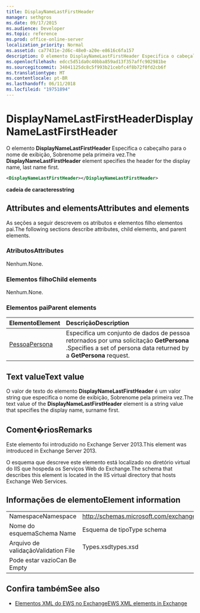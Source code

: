 ```yaml
---
title: DisplayNameLastFirstHeader
manager: sethgros
ms.date: 09/17/2015
ms.audience: Developer
ms.topic: reference
ms.prod: office-online-server
localization_priority: Normal
ms.assetid: ca77431e-2d6c-48e0-a20e-e8616c6fa157
description: O elemento DisplayNameLastFirstHeader Especifica o cabeçalho para o nome de exibição, Sobrenome pela primeira vez.
ms.openlocfilehash: edcc5d51da0c40bba859ad13f357affc902981be
ms.sourcegitcommit: 34041125dc8c5f993b21cebfc4f8b72f0fd2cb6f
ms.translationtype: MT
ms.contentlocale: pt-BR
ms.lasthandoff: 06/11/2018
ms.locfileid: "19751894"
---
```

# <a name="displaynamelastfirstheader"></a><span data-ttu-id="acb5a-103">DisplayNameLastFirstHeader</span><span class="sxs-lookup"><span data-stu-id="acb5a-103">DisplayNameLastFirstHeader</span></span>

<span data-ttu-id="acb5a-104">O elemento **DisplayNameLastFirstHeader** Especifica o cabeçalho para o nome de exibição, Sobrenome pela primeira vez.</span><span class="sxs-lookup"><span data-stu-id="acb5a-104">The **DisplayNameLastFirstHeader** element specifies the header for the display name, last name first.</span></span> 
  
```xml
<DisplayNameLastFirstHeader></DisplayNameLastFirstHeader>
```

 <span data-ttu-id="acb5a-105">**cadeia de caracteres**</span><span class="sxs-lookup"><span data-stu-id="acb5a-105">**string**</span></span>
## <a name="attributes-and-elements"></a><span data-ttu-id="acb5a-106">Attributes and elements</span><span class="sxs-lookup"><span data-stu-id="acb5a-106">Attributes and elements</span></span>

<span data-ttu-id="acb5a-107">As seções a seguir descrevem os atributos e elementos filho elementos pai.</span><span class="sxs-lookup"><span data-stu-id="acb5a-107">The following sections describe attributes, child elements, and parent elements.</span></span>
  
### <a name="attributes"></a><span data-ttu-id="acb5a-108">Atributos</span><span class="sxs-lookup"><span data-stu-id="acb5a-108">Attributes</span></span>

<span data-ttu-id="acb5a-109">Nenhum.</span><span class="sxs-lookup"><span data-stu-id="acb5a-109">None.</span></span>
  
### <a name="child-elements"></a><span data-ttu-id="acb5a-110">Elementos filho</span><span class="sxs-lookup"><span data-stu-id="acb5a-110">Child elements</span></span>

<span data-ttu-id="acb5a-111">Nenhum.</span><span class="sxs-lookup"><span data-stu-id="acb5a-111">None.</span></span>
  
### <a name="parent-elements"></a><span data-ttu-id="acb5a-112">Elementos pai</span><span class="sxs-lookup"><span data-stu-id="acb5a-112">Parent elements</span></span>

|<span data-ttu-id="acb5a-113">**Elemento**</span><span class="sxs-lookup"><span data-stu-id="acb5a-113">**Element**</span></span>|<span data-ttu-id="acb5a-114">**Descrição**</span><span class="sxs-lookup"><span data-stu-id="acb5a-114">**Description**</span></span>|
|:-----|:-----|
|[<span data-ttu-id="acb5a-115">Pessoa</span><span class="sxs-lookup"><span data-stu-id="acb5a-115">Persona</span></span>](persona.md) <br/> |<span data-ttu-id="acb5a-116">Especifica um conjunto de dados de pessoa retornados por uma solicitação **GetPersona** .</span><span class="sxs-lookup"><span data-stu-id="acb5a-116">Specifies a set of persona data returned by a **GetPersona** request.</span></span>  <br/> |
   
## <a name="text-value"></a><span data-ttu-id="acb5a-117">Text value</span><span class="sxs-lookup"><span data-stu-id="acb5a-117">Text value</span></span>

<span data-ttu-id="acb5a-118">O valor de texto do elemento **DisplayNameLastFirstHeader** é um valor string que especifica o nome de exibição, Sobrenome pela primeira vez.</span><span class="sxs-lookup"><span data-stu-id="acb5a-118">The text value of the **DisplayNameLastFirstHeader** element is a string value that specifies the display name, surname first.</span></span> 
  
## <a name="remarks"></a><span data-ttu-id="acb5a-119">Coment�rios</span><span class="sxs-lookup"><span data-stu-id="acb5a-119">Remarks</span></span>

<span data-ttu-id="acb5a-120">Este elemento foi introduzido no Exchange Server 2013.</span><span class="sxs-lookup"><span data-stu-id="acb5a-120">This element was introduced in Exchange Server 2013.</span></span>
  
<span data-ttu-id="acb5a-121">O esquema que descreve este elemento está localizado no diretório virtual do IIS que hospeda os Serviços Web do Exchange.</span><span class="sxs-lookup"><span data-stu-id="acb5a-121">The schema that describes this element is located in the IIS virtual directory that hosts Exchange Web Services.</span></span>
  
## <a name="element-information"></a><span data-ttu-id="acb5a-122">Informações de elemento</span><span class="sxs-lookup"><span data-stu-id="acb5a-122">Element information</span></span>

|||
|:-----|:-----|
|<span data-ttu-id="acb5a-123">Namespace</span><span class="sxs-lookup"><span data-stu-id="acb5a-123">Namespace</span></span>  <br/> |http://schemas.microsoft.com/exchange/services/2006/types  <br/> |
|<span data-ttu-id="acb5a-124">Nome do esquema</span><span class="sxs-lookup"><span data-stu-id="acb5a-124">Schema Name</span></span>  <br/> |<span data-ttu-id="acb5a-125">Esquema de tipo</span><span class="sxs-lookup"><span data-stu-id="acb5a-125">Type schema</span></span>  <br/> |
|<span data-ttu-id="acb5a-126">Arquivo de validação</span><span class="sxs-lookup"><span data-stu-id="acb5a-126">Validation File</span></span>  <br/> |<span data-ttu-id="acb5a-127">Types.xsd</span><span class="sxs-lookup"><span data-stu-id="acb5a-127">types.xsd</span></span>  <br/> |
|<span data-ttu-id="acb5a-128">Pode estar vazio</span><span class="sxs-lookup"><span data-stu-id="acb5a-128">Can Be Empty</span></span>  <br/> ||
   
## <a name="see-also"></a><span data-ttu-id="acb5a-129">Confira também</span><span class="sxs-lookup"><span data-stu-id="acb5a-129">See also</span></span>

- [<span data-ttu-id="acb5a-130">Elementos XML do EWS no Exchange</span><span class="sxs-lookup"><span data-stu-id="acb5a-130">EWS XML elements in Exchange</span></span>](ews-xml-elements-in-exchange.md)

